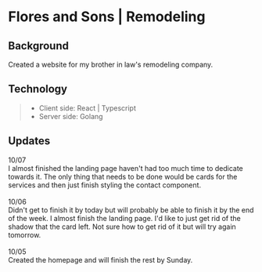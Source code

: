 # Flores and Sons | Remodeling

## Background
Created a website for my brother in law's remodeling company. 

## Technology
>- Client side: React | Typescript
>- Server side: Golang

## Updates
10/07 <br>
I almost finished the landing page haven't had too much time to dedicate 
towards it. The only thing that needs to be done would be cards for the services
and then just finish styling the contact component.
<br>
<br>
10/06 <br>
Didn't get to finish it by today but will probably be able to finish it by the end of the week. 
I almost finish the landing page. I'd like to just get rid of the shadow that the card left. 
Not sure how to get rid of it but will try again tomorrow.
<br> <br>
10/05 <br>
Created the homepage and will finish the rest by Sunday. 